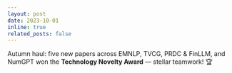 ```yaml
---
layout: post
date: 2023-10-01
inline: true
related_posts: false
---
```


Autumn haul: five new papers across EMNLP, TVCG, PRDC & FinLLM, and NumGPT won the **Technology Novelty Award** — stellar teamwork! 🏆